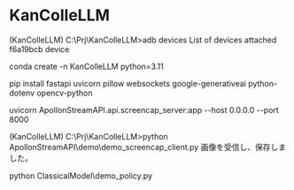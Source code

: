 # KanColleLLM


(KanColleLLM) C:\Prj\KanColleLLM>adb devices
List of devices attached
f6a19bcb        device



conda create -n KanColleLLM python=3.11

pip install fastapi uvicorn pillow websockets google-generativeai python-dotenv opencv-python

uvicorn ApollonStreamAPI.api.screencap_server:app --host 0.0.0.0 --port 8000


(KanColleLLM) C:\Prj\KanColleLLM>python ApollonStreamAPI\demo\demo_screencap_client.py
画像を受信し、保存しました。

python ClassicalModel\demo_policy.py